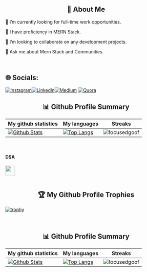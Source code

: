 
<h2 align="center">💫 About Me</h2>



🔭 I’m currently looking for full-time work opportunities.

🌱 I have proficiency in MERN Stack.

👯 I’m looking to collaborate on any development projects.

💬 Ask me about Mern Stack and Communities.

<br>


## 🌐 Socials:
[![Instagram](https://img.shields.io/badge/Instagram-%23E4405F.svg?logo=Instagram&logoColor=white)](https://instagram.com/rishabh_bhatnagar001)[![LinkedIn](https://img.shields.io/badge/LinkedIn-%230077B5.svg?logo=linkedin&logoColor=white)](https://www.linkedin.com/in/rishabh-bhatnagar-2b3824207/)[![Medium](https://img.shields.io/badge/Medium-12100E?logo=medium&logoColor=white)](https://medium.com/@https://medium.com/@rishabh15.bhatnagar) [![Quora](https://img.shields.io/badge/Quora-%23B92B27.svg?logo=Quora&logoColor=white)](https://quora.com/profile/https://www.quora.com/profile/Rishabh-Bhatnagar-30?ch=3&oid=627042229&share=c523371e&srid=C1KSP&target_type=user)

<!-- Statsistics -->
<p align="center">
  <h2 align="center">📊 Github Profile Summary</h2>

  |My github statistics|My languages|Streaks|
  |-|-|-|
  |[![ Github Stats](https://github-readme-stats.vercel.app/api?username=focusedgoof&show_icons=true&locale=en&theme=dark&hide_title=true)](https://github.com/focusedgoof)|[![Top Langs](https://github-readme-stats.vercel.app/api/top-langs?username=focusedgoof&show_icons=true&locale=en&theme=dark&layout=compact&hide_title=true)](https://github.com/focusedgoof)|![focusedgoof](https://github-readme-streak-stats.herokuapp.com/?user=focusedgoof&theme=dark)

</p>
<br>

<h4>DSA </h4>

<section> 
  <a href="https://leetcode.com/Rishabh_Bhatnagar01/" target="_blank">
    <img src="https://cdn.iconscout.com/icon/free/png-256/free-leetcode-3521542-2944960.png?f=webp&w=256" height="30" width="30">
  </a>
</section>

<br>

<!-- Trophies -->
<h2 align="center">🏆 My Github Profile Trophies</h2>
  
[![trophy](https://github-profile-trophy.vercel.app/?username=focusedgoof&theme=radical&margin-w=40&margin-h=40)](https://github.com/focusedgoof)

<br>


<!-- Statsistics -->
<p align="center">
  <h2 align="center">📊 Github Profile Summary</h2>

  |My github statistics|My languages|Streaks|
  |-|-|-|
  |[![ Github Stats](https://github-readme-stats.vercel.app/api?username=focusedgoof&show_icons=true&locale=en&theme=dark&hide_title=true)](https://github.com/focusedgoof)|[![Top Langs](https://github-readme-stats.vercel.app/api/top-langs?username=focusedgoof&show_icons=true&locale=en&theme=dark&layout=compact&hide_title=true)](https://github.com/focusedgoof)|![focusedgoof](https://github-readme-streak-stats.herokuapp.com/?user=focusedgoof&theme=dark)

</p>
<br>

